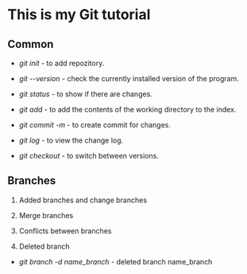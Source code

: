 # This is my Git tutorial

## Common

* *git init* - to add repozitory.

* *git --version* - check the currently installed
version of the program.

* *git status* - to show if there are changes.

* *git add* - to add the contents of the working directory to the index.

* *git commit -m* - to create commit for changes.

* *git log* - to view the change log.

* *git checkout* - to switch between versions.

## Branches

1. Added branches and change branches

2. Merge branches

3. Conflicts between branches

4. Deleted branch

* *git branch -d name_branch* - deleted branch name_branch